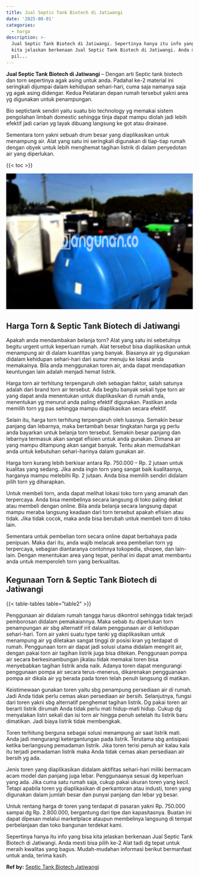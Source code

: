 ```yaml
---
title: Jual Septic Tank Biotech di Jatiwangi
date: '2025-08-01'
categories:
  - harga
description: >-
  Jual Septic Tank Biotech di Jatiwangi. Sepertinya hanya itu info yang bisa
  kita jelaskan berkenaan Jual Septic Tank Biotech di Jatiwangi. Anda mesti bisa
  pil...
---
```


**Jual Septic Tank Biotech di Jatiwangi** – Dengan arti Septic tank biotech dan torn sepertinya agak asing untuk anda. Padahal ke-2 material ini seringkali dijumpai dalam kehidupan sehari-hari, cuma saja namanya saja yg agak asing didengar. Kedua Pelataran depan rumah tersebut yakni area yg digunakan untuk penampungan.

Bio septictank sendiri yaitu suatu bio technology yg memakai sistem pengolahan limbah domestic sehingga tinja dapat mampu diolah jadi lebih efektif jadi carian yg layak dibuang langsung ke got atau drainase.

Sementara torn yakni sebuah drum besar yang diaplikasikan untuk menampung air. Alat yang satu ini seringkali digunakan di tiap-tiap rumah dengan obyek untuk lebih menghemat tagihan listrik di dalam penyedotan air yang diperlukan.

{{< toc >}}

![Jual Septic Tank Biotech di Jatiwangi](/images/jual-bio-septictank-14.png)

## Harga Torn & Septic Tank Biotech di Jatiwangi

Apakah anda mendambakan belanja torn? Alat yang satu ini sebetulnya begitu urgent untuk keperluan rumah. Alat tersebut bisa diaplikasikan untuk menampung air di dalam kuantitas yang banyak. Biasanya air yg digunakan didalam kehidupan sehari-hari dari sumur menuju ke lokasi anda memakainya. Bila anda menggunakan toren air, anda dapat mendapatkan keuntungan lain adalah menjadi hemat listrik.

Harga torn air terhitung terpengaruh oleh sebagian faktor, salah satunya adalah dari brand torn air tersebut. Ada begitu banyak sekali type torn air yang dapat anda menentukan untuk diaplikasikan di rumah anda, menentukan yg menurut anda paling efektif digunakan. Pastikan anda memilih torn yg pas sehingga mampu diaplikasikan secara efektif.

Selain itu, harga torn terhitung terpengaruh oleh luasnya. Semakin besar panjang dan lebarnya, maka bertambah besar tingkatan harga yg perlu anda bayarkan untuk belanja torn tersebut. Semakin besar panjang dan lebarnya termasuk akan sangat efisien untuk anda gunakan. Dimana air yang mampu ditampung akan sangat banyak. Tentu akan memudahkan anda untuk kebutuhan sehari-harinya dalam gunakan air.

Harga torn kurang lebih berkisar antara Rp. 750.000 – Rp. 2 jutaan untuk kualitas yang sedang. Jika anda ingin torn yang sangat baik kualitasnya, harganya mampu melebihi Rp. 2 jutaan. Anda bisa memilih sendiri didalam pilih torn yg diharapkan.

Untuk membeli torn, anda dapat melihat lokasi toko torn yang amanah dan terpercaya. Anda bisa membelinya secara langsung di toko paling dekat atau membeli dengan online. Bila anda belanja secara langsung dapat mampu meraba langsung keadaan dari torn tersebut apakah efisien atau tidak. Jika tidak cocok, maka anda bisa berubah untuk membeli torn di toko lain.

Sementara untuk pembelian torn secara online dapat berbahaya pada penipuan. Maka dari itu, anda wajib melacak area pembelian torn yg terpercaya, sebagian diantaranya contohnya tokopedia, shopee, dan lain-lain. Dengan menentukan area yang tepat, perihal ini dapat amat membantu anda untuk memperoleh torn yang berkualitas.

## Kegunaan Torn & Septic Tank Biotech di Jatiwangi

{{< table-tables table="table2" >}}

Penggunaan air didalam rumah tangga harus dikontrol sehingga tidak terjadi pemborosan didalam pemakaiannya. Maka sebab itu diperlukan torn penampungan air sbg alternatif irit dalam penggunaan air di kehidupan sehari-hari. Torn air yakni suatu type tanki yg diaplikasikan untuk menampung air yg diletakan sangat tinggi dr posisi kran yg terdapat di rumah. Penggunaan torn air dapat jadi solusi utama didalam mengirit air, dengan pakai torn air tagihan listrik juga bisa ditekan. Penggunaan pompa air secara berkesinambungan jikalau tidak memakai toren bisa menyebabkan tagihan listrik anda naik. Adanya toren dapat mengurangi penggunaan pompa air secara terus-menerus, dikarenakan pengguanaan pompa air dikala air yg berada pada toren telah penuh langsung di matikan.

Keistimewaan gunakan toren yaitu sbg penampung persediaan air di rumah. Jadi Anda tidak perlu cemas akan persediaan air bersih. Selanjutnya, fungsi dari toren yakni sbg alternatif penghemat tagihan listrik. Dg pakai toren air berarti listrik dirumah Anda tidak perlu mati hidup-mati hidup. Cukup dg menyalakan listri sekali dan isi torn air hingga penuh setelah itu listrik baru dimatikan. Jadi biaya listrik tidak membengkak.

Toren terhitung berguna sebagai solusi menampung air saat listrik mati. Anda jadi mengurangi ketergantungan pada listrik. Terutama sbg antisipasi ketika berlangsung pemadaman listrik. Jika toren terisi penuh air kalau kala itu terjadi pemadaman listrik maka Anda tidak cemas akan persediaan air bersih yg ada.

Jenis toren yang diaplikasikan didalam aktifitas sehari-hari miliki bermacam acam model dan panjang juga lebar. Penggunaanya sesuai dg keperluan yang ada. Jika cuma satu rumah saja, cukup pakai ukuran toren yang kecil. Tetapi apabila toren yg diaplikasikan di perkantoran atau industi, toren yang digunakan dalam jumlah besar dan punyai panjang dan lebar yg besar.

Untuk rentang harga dr toren yang terdapat di pasaran yakni Rp. 750.000 sampai dg Rp. 2.800.000, bergantung dari tipe dan kapasitasnya. Buatan ini dapat dipesan melalui marketplace ataupun membelinya langsung di tempat perbelanjaan dan toko bangunan terdekat kami.

Sepertinya hanya itu info yang bisa kita jelaskan berkenaan Jual Septic Tank Biotech di Jatiwangi. Anda mesti bisa pilih ke-2 Alat tadi dg tepat untuk meraih kwalitas yang bagus. Mudah-mudahan informasi berikut bermanfaat untuk anda, terima kasih.

**Ref by:** [Septic Tank Biotech Jatiwangi](https://id.wikipedia.org/wiki/Septic)
